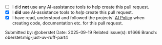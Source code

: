 - [ ] I did **not** use any AI-assistance tools to help create this pull request.
- [x] I **did** use AI-assistance tools to *help* create this pull request.
- [x] I have read, understood and followed the projects' [AI Policy](https://github.com/crossbario/autobahn-python/blob/main/AI_POLICY.md) when creating code, documentation etc. for this pull request.

Submitted by: @oberstet
Date: 2025-09-19
Related issue(s): #1666
Branch: oberstet:mig-just-uv-ruff-part4
